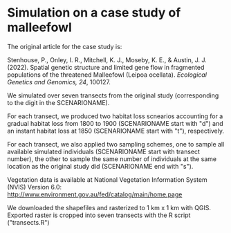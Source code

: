 # Simulation on a case study of malleefowl

The original article for the case study is:

Stenhouse, P., Onley, I. R., Mitchell, K. J., Moseby, K. E., & Austin, J. J. (2022). Spatial genetic structure and limited gene flow in fragmented populations of the threatened Malleefowl (Leipoa ocellata). _Ecological Genetics and Genomics, 24_, 100127.

We simulated over seven transects from the original study (corresponding to the digit in the SCENARIONAME).

For each transect, we produced two habitat loss scnearios accounting for a gradual habitat loss from 1800 to 1900 (SCENARIONAME start with "d") and an instant habitat loss at 1850 (SCENARIONAME start with "t"), respectively. 

For each transect, we also applied two sampling schemes, one to sample all available simulated individuals (SCENARIONAME start with transect number), the other to sample the same number of individuals at the same location as the original study did (SCENARIONAME end with "s"). 

Vegetation data is available at National Vegetation Information System (NVIS) Version 6.0:
http://www.environment.gov.au/fed/catalog/main/home.page

We downloaded the shapefiles and rasterized to 1 km x 1 km with QGIS. Exported raster is cropped into seven transects with the R script ("transects.R") 
